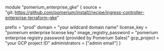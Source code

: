module "pomerium_enterprise_gke" {
  source = "git::https://github.com/pomerium/install//recipe/ingress-controller-enterprise-terraform-gke"

  prefix                  = "prod"
  domain                  = "your wildcard domain name"
  license_key             = "pomerium enterprise license key"
  image_registry_password = "pomerium enterprise registry password (provided by Pomerium Sales)"
  gcp_project             = "your GCP project ID"
  administrators          = ["admin email"]
}
